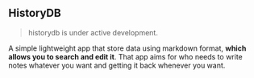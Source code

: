 ## HistoryDB

>historydb is under active development. 

A simple lightweight app that store data using markdown format, **which allows you to search and edit it**.
That app aims for who needs to write notes whatever you want and getting it back whenever you want.
